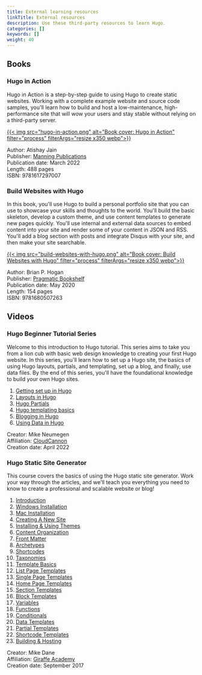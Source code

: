 ```yaml
---
title: External learning resources
linkTitle: External resources
description: Use these third-party resources to learn Hugo.
categories: []
keywords: []
weight: 40
---
```


## Books

### Hugo in Action

Hugo in Action is a step-by-step guide to using Hugo to create static websites. Working with a complete example website and source code samples, you'll learn how to build and host a low-maintenance, high-performance site that will wow your users and stay stable without relying on a third-party server.

[{{< img src="hugo-in-action.png" alt="Book cover: Hugo in Action" filter="process" filterArgs="resize x350 webp">}}](https://www.manning.com/books/hugo-in-action/)

Author: Atishay Jain\
Publisher: [Manning Publications](https://www.manning.com/books/hugo-in-action/)\
Publication date: March 2022\
Length: 488 pages\
ISBN: 9781617297007

### Build Websites with Hugo

In this book, you'll use Hugo to build a personal portfolio site that you can use to showcase your skills and thoughts to the world. You'll build the basic skeleton, develop a custom theme, and use content templates to generate new pages quickly. You'll use internal and external data sources to embed content into your site and render some of your content in JSON and RSS. You'll add a blog section with posts and integrate Disqus with your site, and then make your site searchable.

[{{< img src="build-websites-with-hugo.png" alt="Book cover: Build Websites with Hugo" filter="process" filterArgs="resize x350 webp">}}](https://pragprog.com/titles/bhhugo/build-websites-with-hugo/)

Author: Brian P. Hogan\
Publisher: [Pragmatic Bookshelf](https://pragprog.com/titles/bhhugo/build-websites-with-hugo/)\
Publication date: May 2020\
Length: 154 pages\
ISBN: 9781680507263

## Videos

### Hugo Beginner Tutorial Series

Welcome to this introduction to Hugo tutorial. This series aims to take you from a lion cub with basic web design knowledge to creating your first Hugo website. In this series, you'll learn how to set up a Hugo site, the basics of using Hugo layouts, partials, and templating, set up a blog, and finally, use data files. By the end of this series, you'll have the foundational knowledge to build your own Hugo sites.

1. [Getting set up in Hugo](https://cloudcannon.com/tutorials/hugo-beginner-tutorial/)
1. [Layouts in Hugo](https://cloudcannon.com/tutorials/hugo-beginner-tutorial/layouts-in-hugo/)
1. [Hugo Partials](https://cloudcannon.com/tutorials/hugo-beginner-tutorial/hugo-partials/)
1. [Hugo templating basics](https://cloudcannon.com/tutorials/hugo-beginner-tutorial/hugo-templating-basics/)
1. [Blogging in Hugo](https://cloudcannon.com/tutorials/hugo-beginner-tutorial/blogging-in-hugo/)
1. [Using Data in Hugo](https://cloudcannon.com/tutorials/hugo-beginner-tutorial/using-data-in-hugo/)

Creator: Mike Neumegen\
Affiliation: [CloudCannon](https://cloudcannon.com/)\
Creation date: April 2022

### Hugo Static Site Generator

This course covers the basics of using the Hugo static site generator. Work your way through the articles, and we'll teach you everything you need to know to create a professional and scalable website or blog!

1. [Introduction](https://www.giraffeacademy.com/static-site-generators/hugo/)
1. [Windows Installation](https://www.giraffeacademy.com/static-site-generators/hugo/installing-hugo-on-windows/)
1. [Mac Installation](https://www.giraffeacademy.com/static-site-generators/hugo/installing-hugo-on-mac/)
1. [Creating A New Site](https://www.giraffeacademy.com/static-site-generators/hugo/hugo-directory-structure/)
1. [Installing & Using Themes](https://www.giraffeacademy.com/static-site-generators/hugo/installing-using-themes/)
1. [Content Organization](https://www.giraffeacademy.com/static-site-generators/hugo/content-organization/)
1. [Front Matter](https://www.giraffeacademy.com/static-site-generators/hugo/front-matter/)
1. [Archetypes](https://www.giraffeacademy.com/static-site-generators/hugo/archetypes/)
1. [Shortcodes](https://www.giraffeacademy.com/static-site-generators/hugo/archetypes/)
1. [Taxonomies](https://www.giraffeacademy.com/static-site-generators/hugo/taxonomies/)
1. [Template Basics](https://www.giraffeacademy.com/static-site-generators/hugo/introduction-to-templates/)
1. [List Page Templates](https://www.giraffeacademy.com/static-site-generators/hugo/list-page-templates/)
1. [Single Page Templates](https://www.giraffeacademy.com/static-site-generators/hugo/single-page-templates/)
1. [Home Page Templates](https://www.giraffeacademy.com/static-site-generators/hugo/home-page-templates/)
1. [Section Templates](https://www.giraffeacademy.com/static-site-generators/hugo/section-templates/)
1. [Block Templates](https://www.giraffeacademy.com/static-site-generators/hugo/block-templates/)
1. [Variables](https://www.giraffeacademy.com/static-site-generators/hugo/variables/)
1. [Functions](https://www.giraffeacademy.com/static-site-generators/hugo/functions/)
1. [Conditionals](https://www.giraffeacademy.com/static-site-generators/hugo/conditionals/)
1. [Data Templates](https://www.giraffeacademy.com/static-site-generators/hugo/data-templates/)
1. [Partial Templates](https://www.giraffeacademy.com/static-site-generators/hugo/partial-templates/)
1. [Shortcode Templates](https://www.giraffeacademy.com/static-site-generators/hugo/shortcode-templates/)
1. [Building & Hosting](https://www.giraffeacademy.com/static-site-generators/hugo/building-&-hosting/)

Creator: Mike Dane\
Affiliation: [Giraffe Academy](https://www.giraffeacademy.com/)\
Creation date: September 2017
